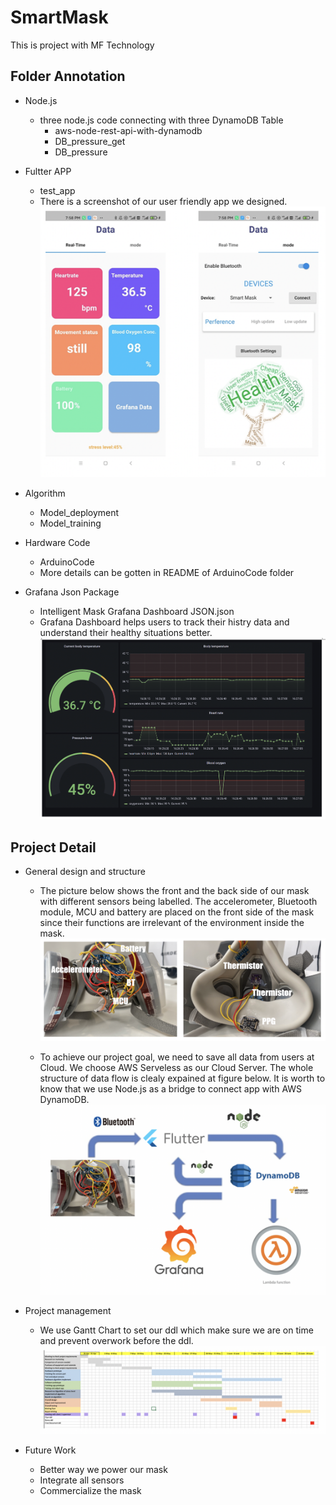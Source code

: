 # SmartMask
This is project with MF Technology


## Folder Annotation
- Node.js
   - three node.js code connecting with three DynamoDB Table
      - aws-node-rest-api-with-dynamodb 
      - DB_pressure_get
      - DB_pressure 
 
- Fultter APP
   - test_app
   - There is a screenshot of our user friendly app we designed.
![image](https://github.com/Keyi1101/SmartMask/blob/main/picture/app.png)

- Algorithm
   - Model_deployment
   - Model_training

- Hardware Code
   - ArduinoCode 
   - More details can be gotten in README of ArduinoCode folder

- Grafana Json Package
   - Intelligent Mask Grafana Dashboard JSON.json
   - Grafana Dashboard helps users to track their histry data and understand their healthy situations better. 
![image](https://github.com/Keyi1101/SmartMask/blob/main/picture/grafana.png)

## Project Detail

- General design and structure

   - The picture below shows the front and the back side of our mask with different sensors being labelled. The accelerometer, Bluetooth module, MCU and battery are placed on the front side of the mask since their functions are irrelevant of the environment inside the mask.
![image](https://github.com/Keyi1101/SmartMask/blob/main/picture/mask.png)

   - To achieve our project goal, we need to save all data from users at Cloud. We choose AWS Serveless as our Cloud Server. The whole structure of data flow is clealy expained at figure below. It is worth to know that we use Node.js as a bridge to connect app with AWS DynamoDB. 
![image](https://github.com/Keyi1101/SmartMask/blob/main/picture/flowchart.png)

- Project management

   - We use Gantt Chart to set our ddl which make sure we are on time and prevent overwork before the ddl.
![image](https://github.com/Keyi1101/SmartMask/blob/main/picture/timeline.png)

- Future Work 
   - Better way we power our mask
   - Integrate all sensors
   - Commercialize the mask





